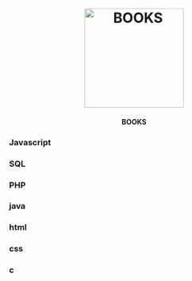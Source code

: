 <h1 align="center">
    <img alt="BOOKS" title="#PDF" src="https://github.com/IamThiago-IT/PDF-S/blob/master/src/pdf.png" width="200px" />
</h1>
<h4 align="center">
  BOOKS
</h4>
   
<h3>Javascript</h3>
<h3>SQL</h3>
<h3>PHP</h3>
<h3>java</h3>
<h3>html</h3>
<h3>css</h3>
<h3>c</h3
